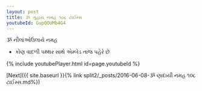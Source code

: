 ```yaml
---
layout: post
title: ૐ ગુહાય નમહ ૧૦૮ ટાઈમ્સ
youtubeId: GupQOUMb4G4
---
```

 
 
 ૐ નીલાંઓઉલાયે નમહ  
 
 -  કોણ વાદળી પથ્થર સાથે એમ્બેડ તાજ પહેરે છે 
 
  
 
  
 
 
 
 
 
 


{% include youtubePlayer.html id=page.youtubeId %}
 
[Next]({{ site.baseurl }}{% link  split2/_posts/2016-06-08-ૐ ણાદાયી નમહ ૧૦૮ ટાઈમ્સ.md%})
 

